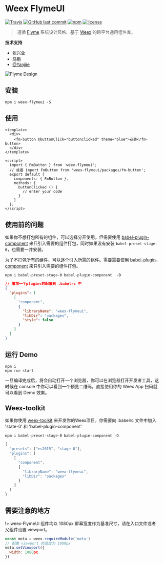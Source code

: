# Weex FlymeUI


[![Travis](https://img.shields.io/travis/Yanjiie/weex-flymeui.svg?branch=master&style=flat-square)](https://travis-ci.org/Yanjiie/weex-flymeui)
[![GitHub last commit](https://img.shields.io/github/last-commit/Yanjiie/weex-flymeui.svg?style=flat-square)](https://github.com/alibaba/weex-flymeui/commits/master)
[![npm](https://img.shields.io/npm/v/weex-flymeui.svg?style=flat-square)](https://www.npmjs.com/package/weex-flymeui?_blank)
[![license](https://img.shields.io/github/license/Yanjiie/weex-flymeui.svg?style=flat-square)](https://github.com/Yanjiie/weex-flymeui/blob/master/LICENSE)

> 遵循 [Flyme](https://www.flyme.cn/) 系统设计风格、基于 [Weex](https://github.com/apache/incubator-weex) 的跨平台通用组件库。

**技术支持**
  - 张兴业
  - 马鹏
  - [@Yanjiie](https://github.com/Yanjiie)

![Flyme Design](http://design.flyme.cn/images/logo.png)
## 安装
```shell
npm i weex-flymeui -S
```

## 使用
```vue
<template>
  <div>
    <fm-button @buttonClick="buttonClicked" theme="blue">安装</fm-button>
  </div>
</template>

<script>
  import { FmButton } from 'weex-flymeui';
  // 或者 import FmButton from 'weex-flymeui/packages/fm-button';
  export default {
    components: { FmButton },
    methods: {
      buttonClicked () {
        // enter your code
      }
    }
  };
</script>
```

## 使用前的问题

如果你不想打包所有的组件，可以选择分开使用。但需要使用 [babel-plugin-component](https://www.npmjs.com/package/babel-plugin-component) 来只引入需要的组件打包，同时如果没有安装 `babel-preset-stage-0`，也需要一并安装。

为了不打包所有的组件，可以逐个引入所需的组件。需要需要使用 [babel-plugin-component](https://www.npmjs.com/package/babel-plugin-component) 来只引入需要的组件打包。

```shell
npm i babel-preset-stage-0 babel-plugin-component  -D
```

```json
// 增加一个plugins的配置到 .babelrc 中
{
  "plugins": [
    [
      "component",
      {
        "libraryName": "weex-flymeui",
        "libDir": "packages",
        "style": false
      }
    ]
  ]
}
```

## 运行 Demo

```shell
npm i
npm run start
```

一旦编译完成后，将会自动打开一个浏览器，你可以在浏览器打开开发者工具，这时候在 console 中你可以看到一个预览二维码，直接使用你的 Weex App 扫码就可以看到 Demo 效果。

## Weex-toolkit
如果你使用 [weex-toolkit](https://github.com/weexteam/weex-toolkit) 来开发你的Weex项目，你需要向 .babelrc 文件中加入 'state-0' 和 'babel-plugin-component'

```shell
npm i babel-preset-stage-0 babel-plugin-component -D
```

```javascript
{
  "presets": ["es2015", "stage-0"],
  "plugins": [
    [
      "component",
      {
        "libraryName": "weex-flymeui",
        "libDir": "packages"
      }
    ]
  ]
}
```

## 需要注意的地方

!> weex-FlymeUI 组件均以 1080px 屏幕宽度作为基准尺寸，请在入口文件或者父组件设置 viewport。

```javascript
const meta = weex.requireModule('meta')
// 配置 viewport 的宽度为 1080px
meta.setViewport({  
  width: 1080px
})
```
